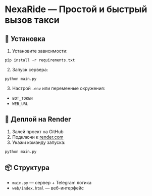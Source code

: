 # NexaRide — Простой и быстрый вызов такси

## 🔧 Установка

1. Установите зависимости:
```
pip install -r requirements.txt
```

2. Запуск сервера:
```
python main.py
```

3. Настрой `.env` или переменные окружения:
- `BOT_TOKEN`
- `WEB_URL`

## 🚀 Деплой на Render

1. Залей проект на GitHub
2. Подключи к [render.com](https://render.com/)
3. Укажи команду запуска:
```
python main.py
```

## 📦 Структура
- `main.py` — сервер + Telegram логика
- `web/index.html` — веб-интерфейс
